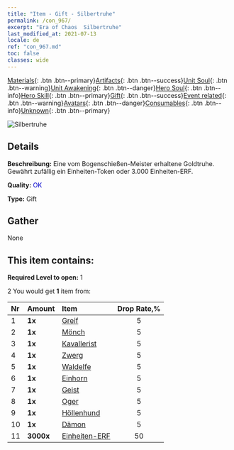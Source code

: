 ```yaml
---
title: "Item - Gift - Silbertruhe"
permalink: /con_967/
excerpt: "Era of Chaos  Silbertruhe"
last_modified_at: 2021-07-13
locale: de
ref: "con_967.md"
toc: false
classes: wide
---
```

 [Materials](/ItemsDE/){: .btn .btn--primary}[Artifacts](/ItemsDE/Artifacts/){: .btn .btn--success}[Unit Soul](/ItemsDE/UnitSoul/){: .btn .btn--warning}[Unit Awakening](/ItemsDE/UnitAwakening/){: .btn .btn--danger}[Hero Soul](/ItemsDE/HeroSoul/){: .btn .btn--info}[Hero Skill](/ItemsDE/HeroSkill/){: .btn .btn--primary}[Gift](/ItemsDE/Gift/){: .btn .btn--success}[Event related](/ItemsDE/Events/){: .btn .btn--warning}[Avatars](/ItemsDE/Avatars/){: .btn .btn--danger}[Consumables](/ItemsDE/Consumables/){: .btn .btn--info}[Unknown](/ItemsDE/Unknown/){: .btn .btn--primary}

 ![Silbertruhe](/images/t/i_50002.png)

## Details
 **Beschreibung:** Eine vom Bogenschießen-Meister erhaltene Goldtruhe. Gewährt zufällig ein Einheiten-Token oder 3.000 Einheiten-ERF.

 **Quality:** <span style="color: #0000CD">OK</span>

 **Type:** Gift

## Gather

  None

## This item contains:

 **Required Level to open:** 1

 2 You would get **1** item  from:

  | Nr | Amount |     Item    | Drop Rate,% |
  |:---|:-------|:------------|:---------:|
  | 1 |  **1x** | [Greif](/ItemsDE/unt_192/) | 5 | 
  | 2 |  **1x** | [Mönch](/ItemsDE/unt_194/) | 5 | 
  | 3 |  **1x** | [Kavallerist](/ItemsDE/unt_195/) | 5 | 
  | 4 |  **1x** | [Zwerg](/ItemsDE/unt_200/) | 5 | 
  | 5 |  **1x** | [Waldelfe](/ItemsDE/unt_201/) | 5 | 
  | 6 |  **1x** | [Einhorn](/ItemsDE/unt_204/) | 5 | 
  | 7 |  **1x** | [Geist](/ItemsDE/unt_210/) | 5 | 
  | 8 |  **1x** | [Oger](/ItemsDE/unt_220/) | 5 | 
  | 9 |  **1x** | [Höllenhund](/ItemsDE/unt_228/) | 5 | 
  | 10 |  **1x** | [Dämon](/ItemsDE/unt_229/) | 5 | 
  | 11 |  **3000x** | [Einheiten-ERF](/ItemsDE/con_902/) | 50 | 
